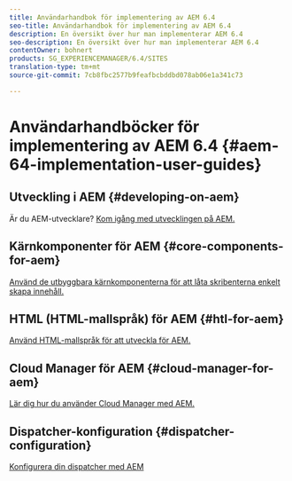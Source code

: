 ```yaml
---
title: Användarhandbok för implementering av AEM 6.4
seo-title: Användarhandbok för implementering av AEM 6.4
description: En översikt över hur man implementerar AEM 6.4
seo-description: En översikt över hur man implementerar AEM 6.4
contentOwner: bohnert
products: SG_EXPERIENCEMANAGER/6.4/SITES
translation-type: tm+mt
source-git-commit: 7cb8fbc2577b9feafbcbddbd078ab06e1a341c73

---
```



# Användarhandböcker för implementering av AEM 6.4 {#aem-64-implementation-user-guides}

## Utveckling i AEM {#developing-on-aem}

Är du AEM-utvecklare? [Kom igång med utvecklingen på AEM.](/help/sites-developing/home.md)

## Kärnkomponenter för AEM {#core-components-for-aem}

[Använd de utbyggbara kärnkomponenterna för att låta skribenterna enkelt skapa innehåll.](https://docs.adobe.com/content/help/en/experience-manager-core-components/using/introduction.html)

## HTML (HTML-mallspråk) för AEM {#htl-for-aem}

[Använd HTML-mallspråk för att utveckla för AEM.](https://docs.adobe.com/content/help/en/experience-manager-htl/using/overview.html)

## Cloud Manager för AEM {#cloud-manager-for-aem}

[Lär dig hur du använder Cloud Manager med AEM.](https://docs.adobe.com/content/help/en/experience-manager-cloud-manager/using/introduction-to-cloud-manager.html)

## Dispatcher-konfiguration {#dispatcher-configuration}

[Konfigurera din dispatcher med AEM](https://docs.adobe.com/content/help/en/experience-manager-dispatcher/using/dispatcher.html)
